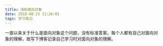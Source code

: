 ```yaml
---
title: 浅析面向对象
date: 2018-08-23 11:26:01
tags: 学习笔记
---
```

一直以来关于什么是面向对象这个问题，没有标准答案，每个人都有自己对面向对象的理解，故写下博客记录自己学习时对面向对象的理解。
